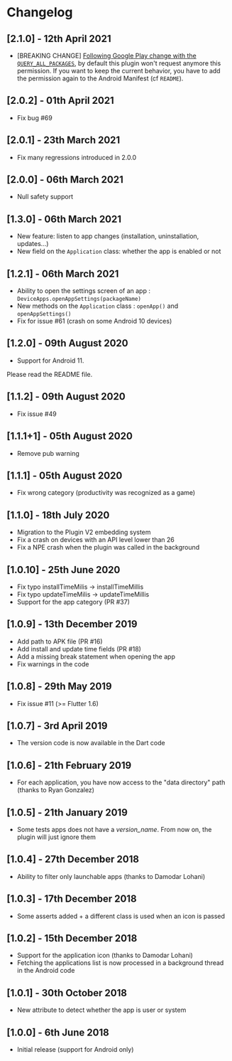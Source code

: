 # Changelog

## [2.1.0] - 12th April 2021

* [BREAKING CHANGE] [Following Google Play change with the `QUERY_ALL_PACKAGES`](https://support.google.com/googleplay/android-developer/answer/10158779), by default this plugin won't request anymore this permission.
If you want to keep the current behavior, you have to add the permission again to the Android Manifest (cf `README`).

## [2.0.2] - 01th April 2021

* Fix bug #69

## [2.0.1] - 23th March 2021

* Fix many regressions introduced in 2.0.0

## [2.0.0] - 06th March 2021

* Null safety support

## [1.3.0] - 06th March 2021

* New feature: listen to app changes (installation, uninstallation, updates…)
* New field on the `Application` class: whether the app is enabled or not

## [1.2.1] - 06th March 2021

* Ability to open the settings screen of an app : `DeviceApps.openAppSettings(packageName)`
* New methods on the `Application` class : `openApp()` and `openAppSettings()`
* Fix for issue #61 (crash on some Android 10 devices)

## [1.2.0] - 09th August 2020

* Support for Android 11. 

Please read the README file.

## [1.1.2] - 09th August 2020

* Fix issue #49

## [1.1.1+1] - 05th August 2020

* Remove pub warning

## [1.1.1] - 05th August 2020

* Fix wrong category (productivity was recognized as a game)

## [1.1.0] - 18th July 2020

* Migration to the Plugin V2 embedding system
* Fix a crash on devices with an API level lower than 26
* Fix a NPE crash when the plugin was called in the background

## [1.0.10] - 25th June 2020

* Fix typo installTimeMilis -> installTimeMillis
* Fix typo updateTimeMilis -> updateTimeMillis
* Support for the app category (PR #37)

## [1.0.9] - 13th December 2019

* Add path to APK file (PR #16)
* Add install and update time fields (PR #18)
* Add a missing break statement when opening the app
* Fix warnings in the code

## [1.0.8] - 29th May 2019

* Fix issue #11 (>= Flutter 1.6)

## [1.0.7] - 3rd April 2019

* The version code is now available in the Dart code

## [1.0.6] - 21th February 2019

* For each application, you have now access to the "data directory" path (thanks to Ryan Gonzalez)

## [1.0.5] - 21th January 2019

* Some tests apps does not have a _version_name_. From now on, the plugin will just ignore them

## [1.0.4] - 27th December 2018

* Ability to filter only launchable apps (thanks to Damodar Lohani)

## [1.0.3] - 17th December 2018

* Some asserts added + a different class is used when an icon is passed

## [1.0.2] - 15th December 2018

* Support for the application icon (thanks to Damodar Lohani)
* Fetching the applications list is now processed in a background thread in the Android code

## [1.0.1] - 30th October 2018

* New attribute to detect whether the app is user or system

## [1.0.0] - 6th June 2018

* Initial release (support for Android only)
